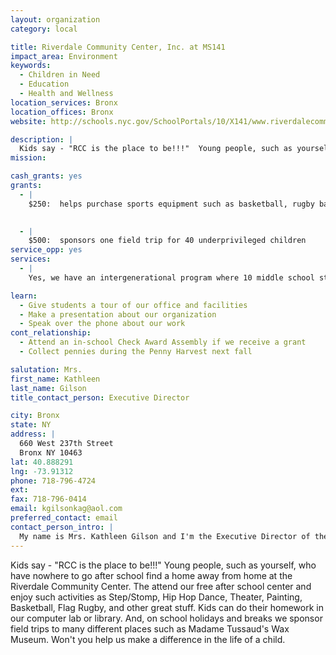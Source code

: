 ```yaml
---
layout: organization
category: local

title: Riverdale Community Center, Inc. at MS141
impact_area: Environment
keywords: 
  - Children in Need
  - Education
  - Health and Wellness
location_services: Bronx
location_offices: Bronx
website: http://schools.nyc.gov/SchoolPortals/10/X141/www.riverdalecommunitycenter.org

description: |
  Kids say - "RCC is the place to be!!!"  Young people, such as yourself, who have nowhere to go after school find a home away from home at the Riverdale Community Center.  The attend our free after school center and enjoy such activities as Step/Stomp, Hip Hop Dance, Theater, Painting, Basketball, Flag Rugby, and other great stuff.   Kids can do their homework in our computer lab or library.  And, on school holidays and breaks we sponsor field trips to many different places such as Madame Tussaud's Wax Museum.  Won't you help us make a difference in the life of a child.
mission: 

cash_grants: yes
grants: 
  - |
    $250:  helps purchase sports equipment such as basketball, rugby balls, etc. 

    
  - |
    $500:  sponsors one field trip for 40 underprivileged children
service_opp: yes
services: 
  - |
    Yes, we have an intergenerational program where 10 middle school students visit our local senior home once a week and share experiences and activities.  Our Teen Theater troupe also visits the senior home to perform a concert version of our yearly full-scale Broadway Musical production.

learn: 
  - Give students a tour of our office and facilities
  - Make a presentation about our organization
  - Speak over the phone about our work
cont_relationship: 
  - Attend an in-school Check Award Assembly if we receive a grant
  - Collect pennies during the Penny Harvest next fall

salutation: Mrs.
first_name: Kathleen 
last_name: Gilson
title_contact_person: Executive Director

city: Bronx
state: NY
address: |
  660 West 237th Street  
  Bronx NY 10463
lat: 40.888291
lng: -73.91312
phone: 718-796-4724
ext: 
fax: 718-796-0414
email: kgilsonkag@aol.com
preferred_contact: email
contact_person_intro: |
  My name is Mrs. Kathleen Gilson and I'm the Executive Director of the Riverdale Community Center.  My organization offers an opportunity for youth, such as yourselves, to participating in a wonderful, rewarding after-school center.  We offer activities that include:  Multicultural Dance, Theater Dance, Teen Theater, Painting, Rugby, Baseketball, Running Club, Cosmetology and Fashion, Cooking, Career Awareness Workshops, Academic Centers, and much more.
---
```

Kids say - "RCC is the place to be!!!"  Young people, such as yourself, who have nowhere to go after school find a home away from home at the Riverdale Community Center.  The attend our free after school center and enjoy such activities as Step/Stomp, Hip Hop Dance, Theater, Painting, Basketball, Flag Rugby, and other great stuff.   Kids can do their homework in our computer lab or library.  And, on school holidays and breaks we sponsor field trips to many different places such as Madame Tussaud's Wax Museum.  Won't you help us make a difference in the life of a child.